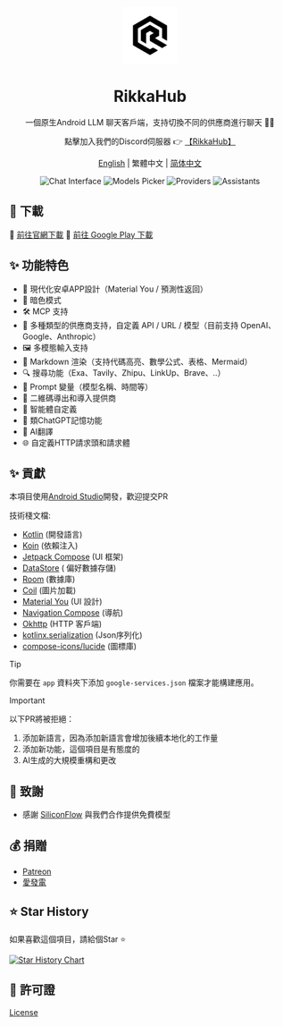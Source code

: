 <div align="center">
  <img src="docs/icon.png" alt="App 圖標" width="100" />
  <h1>RikkaHub</h1>

一個原生Android LLM 聊天客戶端，支持切換不同的供應商進行聊天 🤖💬

點擊加入我們的Discord伺服器 👉 [【RikkaHub】](https://discord.gg/9weBqxe5c4)

[English](README.md) | 繁體中文 | [简体中文](README_ZH_CN.md)

</div>

<div align="center">
  <img src="docs/img/chat.png" alt="Chat Interface" width="150" />
  <img src="docs/img/models.png" alt="Models Picker" width="150" />
  <img src="docs/img/providers.png" alt="Providers" width="150" />
  <img src="docs/img/assistants.png" alt="Assistants" width="150" />
</div>

## 🚀 下載

🔗 [前往官網下載](https://rikka-ai.com/download)
🔗 [前往 Google Play 下載](https://play.google.com/store/apps/details?id=me.rerere.rikkahub)

## ✨ 功能特色

- 🎨 現代化安卓APP設計（Material You / 預測性返回）
- 🌙 暗色模式
- 🛠️ MCP 支持
- 🔄 多種類型的供應商支持，自定義 API / URL / 模型（目前支持 OpenAI、Google、Anthropic）
- 🖼️ 多模態輸入支持
- 📝 Markdown 渲染（支持代碼高亮、數學公式、表格、Mermaid）
- 🔍 搜尋功能（Exa、Tavily、Zhipu、LinkUp、Brave、..）
- 🧩 Prompt 變量（模型名稱、時間等）
- 🤳 二維碼導出和導入提供商
- 🤖 智能體自定義
- 🧠 類ChatGPT記憶功能
- 📝 AI翻譯
- 🌐 自定義HTTP請求頭和請求體

## ✨ 貢獻

本項目使用[Android Studio](https://developer.android.com/studio)開發，歡迎提交PR

技術棧文檔:

- [Kotlin](https://kotlinlang.org/) (開發語言)
- [Koin](https://insert-koin.io/) (依賴注入)
- [Jetpack Compose](https://developer.android.com/jetpack/compose) (UI 框架)
- [DataStore](https://developer.android.com/topic/libraries/architecture/datastore?hl=zh-cn#preferences-datastore) (
  偏好數據存儲)
- [Room](https://developer.android.com/training/data-storage/room) (數據庫)
- [Coil](https://coil-kt.github.io/coil/) (圖片加載)
- [Material You](https://m3.material.io/) (UI 設計)
- [Navigation Compose](https://developer.android.com/develop/ui/compose/navigation) (導航)
- [Okhttp](https://square.github.io/okhttp/) (HTTP 客戶端)
- [kotlinx.serialization](https://github.com/Kotlin/kotlinx.serialization) (Json序列化)
- [compose-icons/lucide](https://composeicons.com/icon-libraries/lucide) (圖標庫)

> [!TIP]
> 你需要在 `app` 資料夾下添加 `google-services.json` 檔案才能構建應用。

> [!IMPORTANT]  
> 以下PR將被拒絕：
> 1. 添加新語言，因為添加新語言會增加後續本地化的工作量
> 2. 添加新功能，這個項目是有態度的
> 3. AI生成的大規模重構和更改

## 💖 致謝

* 感謝 [SiliconFlow](https://siliconflow.cn/) 與我們合作提供免費模型

## 💰 捐贈

* [Patreon](https://patreon.com/rikkahub)
* [愛發電](https://afdian.com/a/reovo)

## ⭐ Star History

如果喜歡這個項目，請給個Star ⭐

[![Star History Chart](https://api.star-history.com/svg?repos=re-ovo/rikkahub&type=Date)](https://star-history.com/#re-ovo/rikkahub&Date)

## 📄 許可證

[License](LICENSE) 

